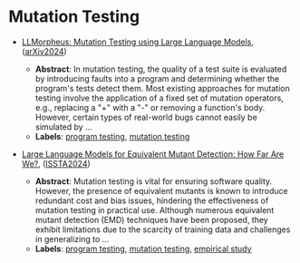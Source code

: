 # Mutation Testing

- [LLMorpheus: Mutation Testing using Large Language Models](../venues/arXiv2024/paper_23.md), ([arXiv2024](../venues/arXiv2024/README.md))

  - **Abstract**: In mutation testing, the quality of a test suite is evaluated by introducing faults into a program and determining whether the program's tests detect them. Most existing approaches for mutation testing involve the application of a fixed set of mutation operators, e.g., replacing a "+" with a "-" or removing a function's body. However, certain types of real-world bugs cannot easily be simulated by ...
  - **Labels**: [program testing](program_testing.md), [mutation testing](mutation_testing.md)


- [Large Language Models for Equivalent Mutant Detection: How Far Are We?](../venues/ISSTA2024/paper_23.md), ([ISSTA2024](../venues/ISSTA2024/README.md))

  - **Abstract**: Mutation testing is vital for ensuring software quality. However, the presence of equivalent mutants is known to introduce redundant cost and bias issues, hindering the effectiveness of mutation testing in practical use. Although numerous equivalent mutant detection (EMD) techniques have been proposed, they exhibit limitations due to the scarcity of training data and challenges in generalizing to ...
  - **Labels**: [program testing](program_testing.md), [mutation testing](mutation_testing.md), [empirical study](empirical_study.md)
